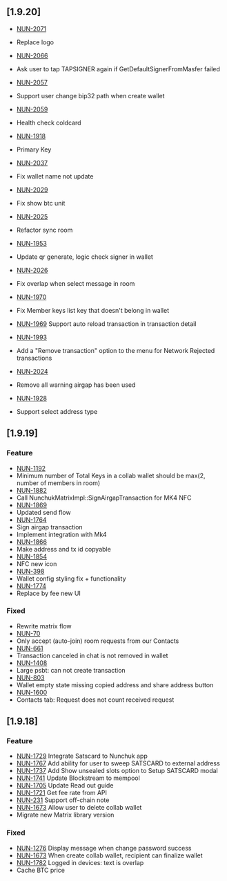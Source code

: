 ## [1.9.20]

- [NUN-2071](https://nunchuck.atlassian.net/browse/NUN-2071)
- Replace logo
- [NUN-2066](https://nunchuck.atlassian.net/browse/NUN-2066)
- Ask user to tap TAPSIGNER again if GetDefaultSignerFromMasfer failed
- [NUN-2057](https://nunchuck.atlassian.net/browse/NUN-2057)
- Support user change bip32 path when create wallet
- [NUN-2059](https://nunchuck.atlassian.net/browse/NUN-2059)
- Health check coldcard
- [NUN-1918](https://nunchuck.atlassian.net/browse/NUN-1918)
- Primary Key

- [NUN-2037](https://nunchuck.atlassian.net/browse/NUN-2037)
- Fix wallet name not update
- [NUN-2029](https://nunchuck.atlassian.net/browse/NUN-2029)
- Fix show btc unit
- [NUN-2025](https://nunchuck.atlassian.net/browse/NUN-2025)
- Refactor sync room
- [NUN-1953](https://nunchuck.atlassian.net/browse/NUN-1953)
- Update qr generate, logic check signer in wallet
- [NUN-2026](https://nunchuck.atlassian.net/browse/NUN-2026)
- Fix overlap when select message in room
- [NUN-1970](https://nunchuck.atlassian.net/browse/NUN-1970)
- Fix Member keys list key that doesn't belong in wallet
- [NUN-1969](https://nunchuck.atlassian.net/browse/NUN-1969)
Support auto reload transaction in transaction detail
- [NUN-1993](https://nunchuck.atlassian.net/browse/NUN-1993)
- Add a "Remove transaction" option to the menu for Network Rejected transactions
- [NUN-2024](https://nunchuck.atlassian.net/browse/NUN-2024)
- Remove all warning airgap has been used
- [NUN-1928](https://nunchuck.atlassian.net/browse/NUN-1928)
- Support select address type

## [1.9.19]

### Feature

- [NUN-1192](https://nunchuck.atlassian.net/browse/NUN-1192)
- Minimum number of Total Keys in a collab wallet should be max(2, number of members in room)
- [NUN-1882](https://nunchuck.atlassian.net/browse/NUN-1882)
- Call NunchukMatrixImpl::SignAirgapTransaction for MK4 NFC
- [NUN-1869](https://nunchuck.atlassian.net/browse/NUN-1869)
- Updated send flow
- [NUN-1764](https://nunchuck.atlassian.net/browse/NUN-1764)
- Sign airgap transaction
- Implement integration with Mk4
- [NUN-1866](https://nunchuck.atlassian.net/browse/NUN-1866)
- Make address and tx id copyable
- [NUN-1854](https://nunchuck.atlassian.net/browse/NUN-1854)
- NFC new icon
- [NUN-398](https://nunchuck.atlassian.net/browse/NUN-398)
- Wallet config styling fix + functionality
- [NUN-1774](https://nunchuck.atlassian.net/browse/NUN-1774)
- Replace by fee new UI

### Fixed

- Rewrite matrix flow
- [NUN-70](https://nunchuck.atlassian.net/browse/NUN-70)
- Only accept (auto-join) room requests from our Contacts
- [NUN-661](https://nunchuck.atlassian.net/browse/NUN-661)
- Transaction canceled in chat is not removed in wallet
- [NUN-1408](https://nunchuck.atlassian.net/browse/NUN-1408)
- Large psbt: can not create transaction
- [NUN-803](https://nunchuck.atlassian.net/browse/NUN-803)
- Wallet empty state missing copied address and share address button
- [NUN-1600](https://nunchuck.atlassian.net/browse/NUN-1600)
- Contacts tab: Request does not count received request

## [1.9.18]

### Feature

- [NUN-1729](https://nunchuck.atlassian.net/browse/NUN-1729)
  Integrate Satscard to Nunchuk app
- [NUN-1767](https://nunchuck.atlassian.net/browse/NUN-1767)
  Add ability for user to sweep SATSCARD to external address
- [NUN-1737](https://nunchuck.atlassian.net/browse/NUN-1737)
  Add Show unsealed slots option to Setup SATSCARD modal
- [NUN-1741](https://nunchuck.atlassian.net/browse/NUN-1741) Update Blockstream to mempool
- [NUN-1705](https://nunchuck.atlassian.net/browse/NUN-1705) Update Read out guide
- [NUN-1721](https://nunchuck.atlassian.net/browse/NUN-1721) Get fee rate from API
- [NUN-231](https://nunchuck.atlassian.net/browse/NUN-231) Support off-chain note
- [NUN-1673](https://nunchuck.atlassian.net/browse/NUN-1673) Allow user to delete collab wallet
- Migrate new Matrix library version

### Fixed

- [NUN-1276](https://nunchuck.atlassian.net/browse/NUN-1276) Display message when change password success
- [NUN-1673](https://nunchuck.atlassian.net/browse/NUN-1673) When create collab wallet, recipient can finalize wallet
- [NUN-1782](https://nunchuck.atlassian.net/browse/NUN-1782) Logged in devices: text is overlap
- Cache BTC price